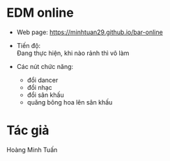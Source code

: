 # EDM online
- Web page: https://minhtuan29.github.io/bar-online   
  
- Tiến độ:   
            Đang thực hiện, khi nào rảnh thì vô làm  
  
- Các nút chức năng: 
   - đổi dancer 
   - đổi nhạc
   - đổi sân khấu
   - quăng bông hoa lên sân khấu  
# Tác giả
Hoàng Minh Tuấn
